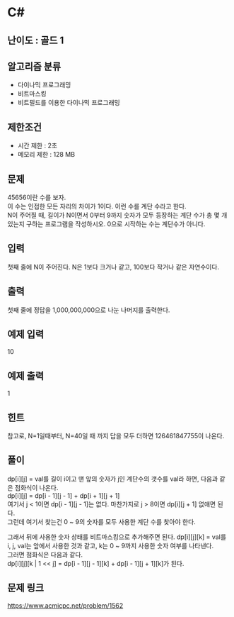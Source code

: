 # C#

## 난이도 : 골드 1

## 알고리즘 분류
  - 다이나믹 프로그래밍
  - 비트마스킹
  - 비트필드를 이용한 다이나믹 프로그래밍

## 제한조건
  - 시간 제한 : 2초
  - 메모리 제한 : 128 MB

## 문제
45656이란 수를 보자.<br/>
이 수는 인접한 모든 자리의 차이가 1이다. 이런 수를 계단 수라고 한다.<br/>
N이 주어질 때, 길이가 N이면서 0부터 9까지 숫자가 모두 등장하는 계단 수가 총 몇 개 있는지 구하는 프로그램을 작성하시오. 0으로 시작하는 수는 계단수가 아니다.<br/>


## 입력
첫째 줄에 N이 주어진다. N은 1보다 크거나 같고, 100보다 작거나 같은 자연수이다.<br/>


## 출력
첫째 줄에 정답을 1,000,000,000으로 나눈 나머지를 출력한다.<br/>


## 예제 입력
10<br/>


## 예제 출력
1<br/>


## 힌트
참고로, N=1일때부터, N=40일 때 까지 답을 모두 더하면 126461847755이 나온다.<br/>


## 풀이
dp[i][j] = val를 길이 i이고 맨 앞의 숫자가 j인 계단수의 갯수를 val라 하면, 다음과 같은 점화식이 나온다.<br/>
dp[i][j] = dp[i - 1][j - 1] + dp[i + 1][j + 1]<br/>
여기서 j < 1이면  dp[i - 1][j - 1]는 없다. 마찬가지로 j > 8이면 dp[i][j + 1] 없애면 된다.<br/>
그런데 여기서 찾는건 0 ~ 9의 숫자를 모두 사용한 계단 수를 찾아야 한다.<br/>


그래서 뒤에 사용한 숫자 상태를 비트마스킹으로 추가해주면 된다.
dp[i][j][k] = val를 i, j, val는 앞에서 사용한 것과 같고, k는 0 ~ 9까지 사용한 숫자 여부를 나타낸다.<br/>
그러면 점화식은 다음과 같다.<br/>
dp[i][j][k | 1 << j] = dp[i - 1][j - 1][k] + dp[i - 1][j + 1][k]가 된다.<br/>


## 문제 링크
https://www.acmicpc.net/problem/1562